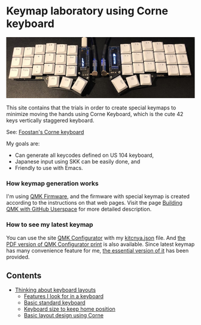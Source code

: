 <!-- -*- mode: markdown; coding: utf-8 -*- -->

# Keymap laboratory using Corne keyboard

![Corne keyboard](docs/corne-xvx.jpeg)

This site contains that the trials in order to create special keymaps
to minimize moving the hands using Corne Keyboard, which is the cute
42 keys vertically staggered keyboard.

See: [Foostan's Corne keyboard](https://github.com/foostan/crkbd/)

My goals are:

- Can generate all keycodes defined on US 104 keyboard,
- Japanese input using SKK can be easily done, and
- Friendly to use with Emacs.

### How keymap generation works

I'm using [QMK Firmware](https://docs.qmk.fm/),
and the firmware with special keymap is created
according to the instructions on that web pages.
Visit the page
[Building QMK with GitHub Userspace](https://docs.qmk.fm/#/newbs_building_firmware_workflow?id=building-qmk-with-github-userspace)
for more detailed description.

### How to see my latest keymap

You can use the site [QMK Configurator](https://config.qmk.fm/#/crkbd/rev1/LAYOUT_split_3x6_3)
with my [kitcnya.json](https://raw.githubusercontent.com/kitcnya/crkbd/master/kitcnya.json) file.
And [the PDF version of QMK Configurator print](kitcnya.pdf) is also available.
Since latest keymap has many convenience feature for me,
[the essential version of it](essential.pdf) has been provided.

## Contents

- [Thinking about keyboard layouts](docs/keyboard.md)
  - [Features I look for in a keyboard](docs/keyboard.md#features-i-look-for-in-a-keyboard)
  - [Basic standard keyboard](docs/keyboard.md#basic-standard-keyboard)
  - [Keyboard size to keep home position](docs/keyboard.md#keyboard-size-to-keep-home-position)
  - [Basic layout design using Corne](docs/keyboard.md#basic-layout-design-using-corne)
